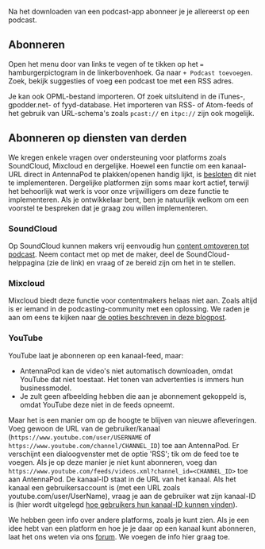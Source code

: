 Na het downloaden van een podcast-app abonneer je je allereerst op een podcast.

## Abonneren

Open het menu door van links te vegen of te tikken op het `=` hamburgerpictogram
in de linkerbovenhoek. Ga naar `+ Podcast toevoegen`. Zoek, bekijk suggesties of
voeg een podcast toe met een RSS adres.

Je kan ook OPML-bestand importeren. Of zoek uitsluitend in de iTunes-,
gpodder.net- of fyyd-database. Het importeren van RSS- of Atom-feeds of het
gebruik van URL-schema's zoals `pcast://` en `itpc://` zijn ook mogelijk.

## Abonneren op diensten van derden

We kregen enkele vragen over ondersteuning voor platforms zoals SoundCloud,
Mixcloud en dergelijke. Hoewel een functie om een kanaal-URL direct in
AntennaPod te plakken/openen handig lijkt, is [besloten](https://github.com/AntennaPod/AntennaPod/issues/1297)
dit niet te implementeren. Dergelijke platformen zijn soms maar kort actief,
terwijl het behoorlijk wat werk is voor onze vrijwilligers om deze functie te
implementeren. Als je ontwikkelaar bent, ben je natuurlijk welkom om een
voorstel te bespreken dat je graag zou willen implementeren.

### SoundCloud

Op SoundCloud kunnen makers vrij eenvoudig hun [content omtoveren tot
podcast](https://help.soundcloud.com/hc/en-us/articles/115003451347-Adding-tracks-to-your-RSS-feed).
Neem contact met op met de maker, deel de SoundCloud-helppagina (zie de link) en
vraag of ze bereid zijn om het in te stellen.

### Mixcloud

Mixcloud biedt deze functie voor contentmakers helaas niet aan. Zoals altijd is
er iemand in de podcasting-community met een oplossing. We raden je aan om eens
te kijken naar [de opties beschreven in deze blogpost](https://www.openparenthesis.org/2015/01/05/mixcloud-to-rss-with-enclosures).

### YouTube

YouTube laat je abonneren op een kanaal-feed, maar:

- AntennaPod kan de video's niet automatisch downloaden, omdat YouTube dat niet
toestaat. Het tonen van advertenties is immers hun businessmodel.
- Je zult geen afbeelding hebben die aan je abonnement gekoppeld is, omdat
YouTube deze niet in de feeds opneemt.

Maar het is een manier om op de hoogte te blijven van nieuwe afleveringen. Voeg
gewoon de URL van de gebruiker/kanaal (`https://www.youtube.com/user/USERNAME`
of `https://www.youtube.com/channel/CHANNEL_ID`) toe aan AntennaPod. Er
verschijnt een dialoogvenster met de optie 'RSS'; tik om de feed toe te voegen.
Als je op deze manier je niet kunt abonneren, voeg dan
`https://www.youtube.com/feeds/videos.xml?channel_id=<CHANNEL_ID>` toe aan
AntennaPod. De kanaal-ID staat in de URL van het kanaal. Als het kanaal een
gebruikersaccount is (met een URL zoals youtube.com/user/UserName), vraag je aan
de gebruiker wat zijn kanaal-ID is (hier wordt uitgelegd [hoe gebruikers hun
kanaal-ID kunnen vinden](https://support.google.com/youtube/answer/3250431?hl=nl)).

We hebben geen info over andere platforms, zoals je kunt zien. Als je een idee
hebt van een platform en hoe je je daar op een kanaal kunt abonneren, laat het
ons weten via ons [forum](https://forum.antennapod.org/). We voegen de info hier
graag toe.
